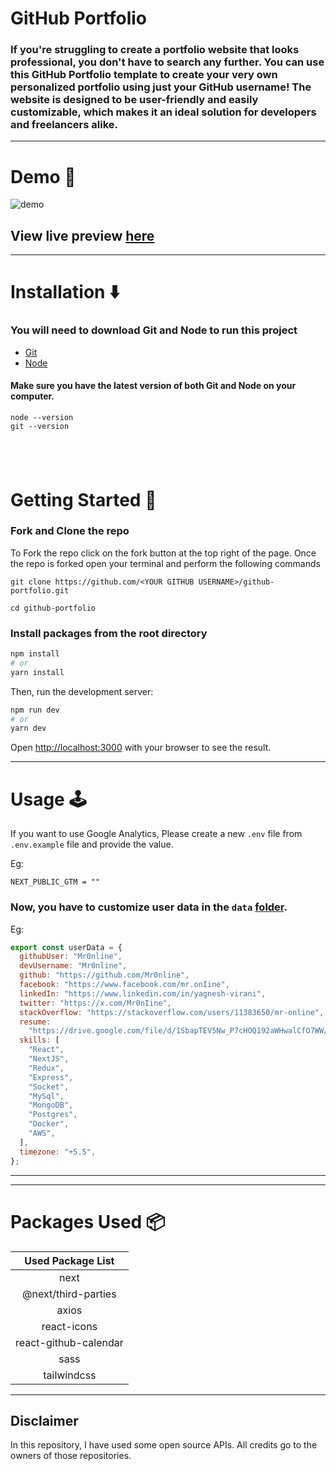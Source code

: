 # GitHub Portfolio

### If you're struggling to create a portfolio website that looks professional, you don't have to search any further. You can use this GitHub Portfolio template to create your very own personalized portfolio using just your GitHub username! The website is designed to be user-friendly and easily customizable, which makes it an ideal solution for developers and freelancers alike.

---

# Demo :movie_camera:

![demo](https://github.com/said7388/github-portfolio/assets/77630868/a331f996-1b4d-451a-941f-a15f5ae6de93)

## View live preview [here](https://my-github-portfolio.netlify.app/)

---

# Installation :arrow_down:

### You will need to download Git and Node to run this project

- [Git](https://git-scm.com/downloads)
- [Node](https://nodejs.org/en/download/)

#### Make sure you have the latest version of both Git and Node on your computer.

```
node --version
git --version
```

## <br />

# Getting Started :dart:

### Fork and Clone the repo

To Fork the repo click on the fork button at the top right of the page. Once the repo is forked open your terminal and perform the following commands

```
git clone https://github.com/<YOUR GITHUB USERNAME>/github-portfolio.git

cd github-portfolio
```

### Install packages from the root directory

```bash
npm install
# or
yarn install
```

Then, run the development server:

```bash
npm run dev
# or
yarn dev
```

Open [http://localhost:3000](http://localhost:3000) with your browser to see the result.

---

# Usage :joystick:

If you want to use Google Analytics, Please create a new `.env` file from `.env.example` file and provide the value.

Eg:

```env
NEXT_PUBLIC_GTM = ""
```

### Now, you have to customize user data in the `data` [folder](https://github.com/Mr0nline/developer-portfolio/tree/main/data).

Eg:

```javascript
export const userData = {
  githubUser: "Mr0nline",
  devUsername: "Mr0nline",
  github: "https://github.com/Mr0nline",
  facebook: "https://www.facebook.com/mr.onIine",
  linkedIn: "https://www.linkedin.com/in/yagnesh-virani",
  twitter: "https://x.com/Mr0nIine",
  stackOverflow: "https://stackoverflow.com/users/11383650/mr-online",
  resume:
    "https://drive.google.com/file/d/1SbapTEV5Nw_P7cHOQ192aWHwalCfO7WW/view?usp=sharing",
  skills: [
    "React",
    "NextJS",
    "Redux",
    "Express",
    "Socket",
    "MySql",
    "MongoDB",
    "Postgres",
    "Docker",
    "AWS",
  ],
  timezone: "+5.5",
};
```

---

---

# Packages Used :package:

|   Used Package List   |
| :-------------------: |
|         next          |
|  @next/third-parties  |
|         axios         |
|      react-icons      |
| react-github-calendar |
|         sass          |
|      tailwindcss      |

---

## Disclaimer

In this repository, I have used some open source APIs. All credits go to the owners of those repositories.
